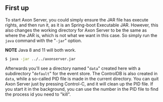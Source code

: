  <!-- Copyright 2020 AxonIQ B.V.

   Licensed under the Apache License, Version 2.0 (the "License");
   you may not use this file except in compliance with the License.
   You may obtain a copy of the License at

       http://www.apache.org/licenses/LICENSE-2.0

   Unless required by applicable law or agreed to in writing, software
   distributed under the License is distributed on an "AS IS" BASIS,
   WITHOUT WARRANTIES OR CONDITIONS OF ANY KIND, either express or implied.
   See the License for the specific language governing permissions and
   limitations under the License. -->

## First up

To start Axon Server, you could simply ensure the JAR file has execute rights, and then run it, as it is an Spring-boot Executable JAR. However, this also changes the working directory for Axon Server to be the same as where the JAR is, which is not what we want in this case. So simply run the `java` command with the "`-jar`" option.

**NOTE** Java 8 and 11 will both work.

```bash
$ java -jar ../../axonserver.jar
```

Afterwards you'll see a directory named "`data`" created here with a subdirectory "`default`" for the event store. The ControlDB is also created in `data`, while a so-called PID file is made in the current directory. You can quit Axon Server just by pressing Control-C, and it will clean up the PID file. If you start it in the background, you can use the number in the PID file to find the process id you need to "kill".